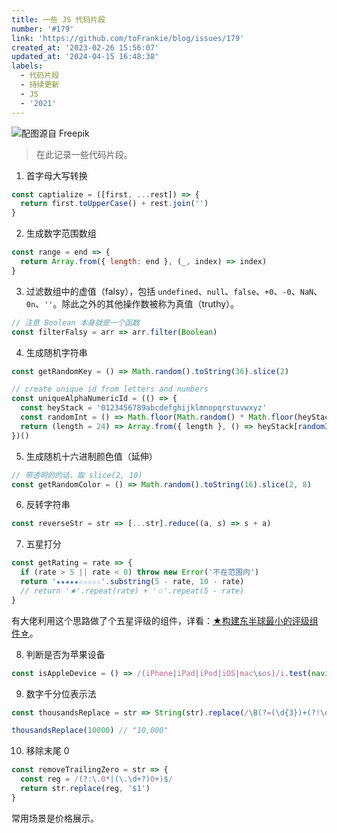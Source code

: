 ```yaml
---
title: 一些 JS 代码片段
number: '#179'
link: 'https://github.com/toFrankie/blog/issues/179'
created_at: '2023-02-26 15:56:07'
updated_at: '2024-04-15 16:48:38'
labels:
  - 代码片段
  - 持续更新
  - JS
  - '2021'
---
```

![配图源自 Freepik](https://upload-images.jianshu.io/upload_images/5128488-f133c8891d05e51a.jpg?imageMogr2/auto-orient/strip%7CimageView2/2/w/1240)


> 在此记录一些代码片段。

1. 首字母大写转换

```js
const captialize = ([first, ...rest]) => {
  return first.toUpperCase() + rest.join('')
}
```

2. 生成数字范围数组

```js
const range = end => {
  return Array.from({ length: end }, (_, index) => index)
}
```

3. 过滤数组中的虚值（falsy），包括 `undefined`、`null`、`false`、`+0`、`-0`、`NaN`、`0n`、`''`。除此之外的其他操作数被称为真值（truthy）。

```js
// 注意 Boolean 本身就是一个函数
const filterFalsy = arr => arr.filter(Boolean) 
```

4. 生成随机字符串

```js
const getRandomKey = () => Math.random().toString(36).slice(2)

// create unique id from letters and numbers
const uniqueAlphaNumericId = (() => {
  const heyStack = '0123456789abcdefghijklmnopqrstuvwxyz'
  const randomInt = () => Math.floor(Math.random() * Math.floor(heyStack.length))
  return (length = 24) => Array.from({ length }, () => heyStack[randomInt()]).join('')
})()
```

5. 生成随机十六进制颜色值（延伸）

```js
// 带透明的的话，取 slice(2, 10)
const getRandomColor = () => Math.random().toString(16).slice(2, 8)
```

6. 反转字符串

```js
const reverseStr = str => [...str].reduce((a, s) => s + a)
```

7. 五星打分

```js
const getRating = rate => {
  if (rate > 5 || rate < 0) throw new Error('不在范围内')
  return '★★★★★☆☆☆☆☆'.substring(5 - rate, 10 - rate)
  // return '★'.repeat(rate) + '☆'.repeat(5 - rate)
}
```

有大佬利用这个思路做了个五星评级的组件，详看：[★构建东半球最小的评级组件☆](https://zhuanlan.zhihu.com/p/33464317)。

8. 判断是否为苹果设备

```js
const isAppleDevice = () => /(iPhone|iPad|iPod|iOS|mac\sos)/i.test(navigator.userAgent)
```

9. 数字千分位表示法

```js
const thousandsReplace = str => String(str).replace(/\B(?=(\d{3})+(?!\d))/g, ',')

thousandsReplace(10000) // "10,000"
```

10. 移除末尾 0

```js
const removeTrailingZero = str => {
  const reg = /(?:\.0*|(\.\d+?)0+)$/
  return str.replace(reg, '$1')
}
```

常用场景是价格展示。
